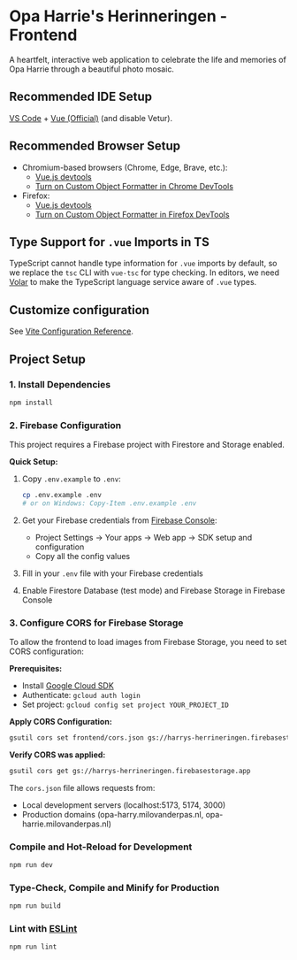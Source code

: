 # Opa Harrie's Herinneringen - Frontend

A heartfelt, interactive web application to celebrate the life and memories of Opa Harrie through a beautiful photo mosaic.

## Recommended IDE Setup

[VS Code](https://code.visualstudio.com/) + [Vue (Official)](https://marketplace.visualstudio.com/items?itemName=Vue.volar) (and disable Vetur).

## Recommended Browser Setup

- Chromium-based browsers (Chrome, Edge, Brave, etc.):
  - [Vue.js devtools](https://chromewebstore.google.com/detail/vuejs-devtools/nhdogjmejiglipccpnnnanhbledajbpd) 
  - [Turn on Custom Object Formatter in Chrome DevTools](http://bit.ly/object-formatters)
- Firefox:
  - [Vue.js devtools](https://addons.mozilla.org/en-US/firefox/addon/vue-js-devtools/)
  - [Turn on Custom Object Formatter in Firefox DevTools](https://fxdx.dev/firefox-devtools-custom-object-formatters/)

## Type Support for `.vue` Imports in TS

TypeScript cannot handle type information for `.vue` imports by default, so we replace the `tsc` CLI with `vue-tsc` for type checking. In editors, we need [Volar](https://marketplace.visualstudio.com/items?itemName=Vue.volar) to make the TypeScript language service aware of `.vue` types.

## Customize configuration

See [Vite Configuration Reference](https://vite.dev/config/).

## Project Setup

### 1. Install Dependencies

```sh
npm install
```

### 2. Firebase Configuration

This project requires a Firebase project with Firestore and Storage enabled.

**Quick Setup:**

1. Copy `.env.example` to `.env`:
   ```sh
   cp .env.example .env
   # or on Windows: Copy-Item .env.example .env
   ```

2. Get your Firebase credentials from [Firebase Console](https://console.firebase.google.com/):
   - Project Settings → Your apps → Web app → SDK setup and configuration
   - Copy all the config values

3. Fill in your `.env` file with your Firebase credentials

4. Enable Firestore Database (test mode) and Firebase Storage in Firebase Console

### 3. Configure CORS for Firebase Storage

To allow the frontend to load images from Firebase Storage, you need to set CORS configuration:

**Prerequisites:**
- Install [Google Cloud SDK](https://cloud.google.com/sdk/docs/install)
- Authenticate: `gcloud auth login`
- Set project: `gcloud config set project YOUR_PROJECT_ID`

**Apply CORS Configuration:**

```sh
gsutil cors set frontend/cors.json gs://harrys-herrineringen.firebasestorage.app
```

**Verify CORS was applied:**

```sh
gsutil cors get gs://harrys-herrineringen.firebasestorage.app
```

The `cors.json` file allows requests from:
- Local development servers (localhost:5173, 5174, 3000)
- Production domains (opa-harry.milovanderpas.nl, opa-harrie.milovanderpas.nl)

### Compile and Hot-Reload for Development

```sh
npm run dev
```

### Type-Check, Compile and Minify for Production

```sh
npm run build
```

### Lint with [ESLint](https://eslint.org/)

```sh
npm run lint
```
